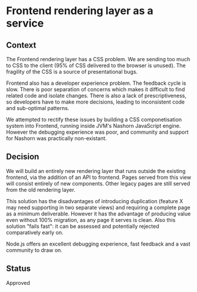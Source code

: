 # Frontend rendering layer as a service

## Context

The Frontend rendering layer has a CSS problem. We are sending too much to CSS to the client (95% of CSS delivered to the browser is unused). The
fragility of the CSS is a source of presentational bugs.

Frontend also has a developer experience problem. The feedback cycle is slow. There is poor separation of concerns which makes it difficult to find
related code and isolate changes. There is also a lack of prescriptiveness, so developers have to make more decisions, leading to inconsistent code
and sub-optimal patterns.

We attempted to rectify these issues by building a CSS componetisation system into Frontend, running inside JVM's Nashorn JavaScript engine. However
the debugging experience was poor, and community and support for Nashorn was practically non-existant.

## Decision

We will build an entirely new rendering layer that runs outside the existing frontend, via the addition of an API to frontend. Pages served from this view will 
consist entirely of new components. Other legacy pages are still served from the old rendering layer. 

This solution has the disadvantages of introducing duplication (feature X may need supporting in two separate views) and requiring a complete page as a
minimum deliverable. However it has the advantage of producing value even without 100% migration, as any page it serves is clean. Also this solution
"fails fast": it can be assessed and potentially rejected comparatively early on.

Node.js offers an excellent debugging experience, fast feedback and a vast community to draw on.

## Status

Approved
